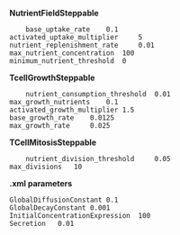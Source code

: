 
**NutrientFieldSteppable**
        
        base_uptake_rate	0.1
	activated_uptake_multiplier 	5
	nutrient_replenishment_rate 	0.01
	max_nutrient_concentration 	100
	minimum_nutrient_threshold	0

**TcellGrowthSteppable**

        nutrient_consumption_threshold 	0.01	
	max_growth_nutrients 	0.1
	activated_growth_multiplier	1.5
	base_growth_rate 	0.0125
	max_growth_rate 	0.025
 
**TCellMitosisSteppable**
        
        nutrient_division_threshold 	0.05
	max_divisions 	10

**.xml parameters**

	GlobalDiffusionConstant	0.1
	GlobalDecayConstant	0.001
	InitialConcentrationExpression	100
	Secretion	0.01

